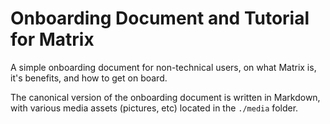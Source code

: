 # Onboarding Document and Tutorial for Matrix
A simple onboarding document for non-technical users, on what Matrix is, it's benefits, and how to get on board.

The canonical version of the onboarding document is written in Markdown, with various media assets (pictures, etc) located in the `./media` folder.
